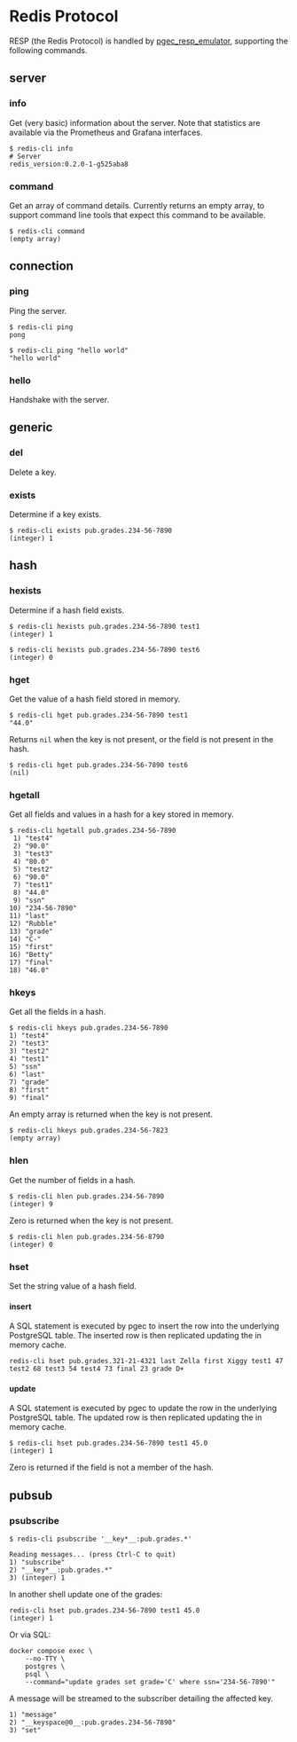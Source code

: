 # Redis Protocol

RESP (the Redis Protocol) is handled by
[pgec_resp_emulator](src/pgec_resp_emulator.erl), supporting the
following commands.

## server

### info

Get (very basic) information about the server. Note that statistics
are available via the Prometheus and Grafana interfaces.

```shell
$ redis-cli info
# Server
redis_version:0.2.0-1-g525aba8
```

### command

Get an array of command details. Currently returns an empty array,
to support command line tools that expect this command to be
available.

```shell
$ redis-cli command
(empty array)
```

## connection

### ping

Ping the server.

```shell
$ redis-cli ping
pong
```

```shell
$ redis-cli ping "hello world"
"hello world"
```

### hello

Handshake with the server.

## generic

### del

Delete a key.

### exists

Determine if a key exists.

```shell
$ redis-cli exists pub.grades.234-56-7890
(integer) 1
```

## hash

### hexists

Determine if a hash field exists.

```shell
$ redis-cli hexists pub.grades.234-56-7890 test1
(integer) 1

$ redis-cli hexists pub.grades.234-56-7890 test6
(integer) 0
```

### hget

Get the value of a hash field stored in memory.

```shell
$ redis-cli hget pub.grades.234-56-7890 test1
"44.0"
```

Returns `nil` when the key is not present, or the field is not present
in the hash.

```shell
$ redis-cli hget pub.grades.234-56-7890 test6
(nil)
```

### hgetall

Get all fields and values in a hash for a key stored in memory.

```shell
$ redis-cli hgetall pub.grades.234-56-7890
 1) "test4"
 2) "90.0"
 3) "test3"
 4) "80.0"
 5) "test2"
 6) "90.0"
 7) "test1"
 8) "44.0"
 9) "ssn"
10) "234-56-7890"
11) "last"
12) "Rubble"
13) "grade"
14) "C-"
15) "first"
16) "Betty"
17) "final"
18) "46.0"
```

### hkeys

Get all the fields in a hash.

```shell
$ redis-cli hkeys pub.grades.234-56-7890
1) "test4"
2) "test3"
3) "test2"
4) "test1"
5) "ssn"
6) "last"
7) "grade"
8) "first"
9) "final"
```

An empty array is returned when the key is not present.

```shell
$ redis-cli hkeys pub.grades.234-56-7823
(empty array)
```

### hlen

Get the number of fields in a hash.

```shell
$ redis-cli hlen pub.grades.234-56-7890
(integer) 9
```

Zero is returned when the key is not present.

```shell
$ redis-cli hlen pub.grades.234-56-8790 
(integer) 0
```

### hset

Set the string value of a hash field.

#### insert

A SQL statement is executed by pgec to insert the row into the
underlying PostgreSQL table. The inserted row is then replicated
updating the in memory cache.

```shell
redis-cli hset pub.grades.321-21-4321 last Zella first Xiggy test1 47 test2 68 test3 54 test4 73 final 23 grade D+
```

#### update

A SQL statement is executed by pgec to update the row in the
underlying PostgreSQL table. The updated row is then replicated
updating the in memory cache.

```shell
$ redis-cli hset pub.grades.234-56-7890 test1 45.0
(integer) 1
```

Zero is returned if the field is not a member of the hash.

## pubsub

### psubscribe

```shell
$ redis-cli psubscribe '__key*__:pub.grades.*'

Reading messages... (press Ctrl-C to quit)
1) "subscribe"
2) "__key*__:pub.grades.*"
3) (integer) 1
```

In another shell update one of the grades:

```shell
redis-cli hset pub.grades.234-56-7890 test1 45.0
(integer) 1
```

Or via SQL:

```shell
docker compose exec \
    --no-TTY \
    postgres \
    psql \
    --command="update grades set grade='C' where ssn='234-56-7890'"
```

A message will be streamed to the subscriber detailing the affected key.

```shell
1) "message"
2) "__keyspace@0__:pub.grades.234-56-7890"
3) "set"
```

